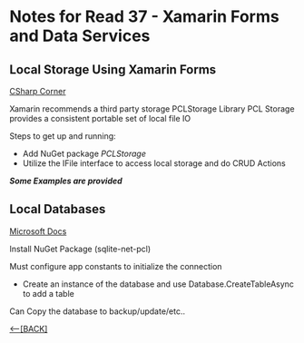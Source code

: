 # Notes for Read 37 - Xamarin Forms and Data Services

##  Local Storage Using Xamarin Forms
[CSharp Corner](https://www.c-sharpcorner.com/article/local-file-storage-using-xamarin-form/)

Xamarin recommends a third party storage PCLStorage Library
PCL Storage provides a consistent portable set of local file IO

Steps to get up and running:

+ Add NuGet package *PCLStorage*
+ Utilize the IFile interface to access local storage and do CRUD Actions


***Some Examples are provided***

## Local Databases

[Microsoft Docs](https://docs.microsoft.com/en-us/xamarin/xamarin-forms/data-cloud/data/databases)

Install NuGet Package (sqlite-net-pcl)

Must configure app constants to initialize the connection

+ Create an instance of the database and use Database.CreateTableAsync to add a table

Can Copy the database to backup/update/etc..

[&lt;--&#91;BACK&#93;](/README.md)

